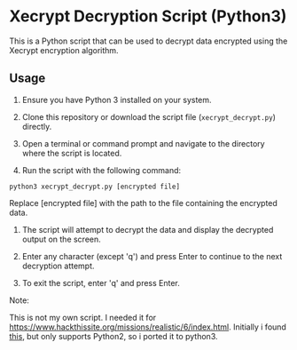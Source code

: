 # Xecrypt Decryption Script (Python3)

This is a Python script that can be used to decrypt data encrypted using the Xecrypt encryption algorithm.

## Usage

1. Ensure you have Python 3 installed on your system.

2. Clone this repository or download the script file (`xecrypt_decrypt.py`) directly.

3. Open a terminal or command prompt and navigate to the directory where the script is located.

4. Run the script with the following command:

```shell
python3 xecrypt_decrypt.py [encrypted file]
```
Replace [encrypted file] with the path to the file containing the encrypted data.

1. The script will attempt to decrypt the data and display the decrypted output on the screen.

2. Enter any character (except 'q') and press Enter to continue to the next decryption attempt.

3. To exit the script, enter 'q' and press Enter.



Note:

This is not my own script.
I needed it for https://www.hackthissite.org/missions/realistic/6/index.html.
Initially i found [this](https://github.com/rudolfce/XECryption-crack), but only supports Python2, so i ported it to python3.
